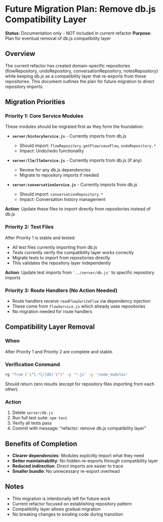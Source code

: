 # Future Migration Plan: Remove db.js Compatibility Layer

**Status**: Documentation only - NOT included in current refactor
**Purpose**: Plan for eventual removal of db.js compatibility layer

## Overview

The current refactor has created domain-specific repositories (flowRepository, undoRepository, conversationRepository, notesRepository) while keeping db.js as a compatibility layer that re-exports from these repositories. This document outlines the plan for future migration to direct repository imports.

## Migration Priorities

### Priority 1: Core Service Modules

These modules should be migrated first as they form the foundation:

- **`server/historyService.js`** - Currently imports from db.js
  - Should import: `flowRepository.getFlow/saveFlow`, `undoRepository.*`
  - Impact: Undo/redo functionality

- **`server/llm/llmService.js`** - Currently imports from db.js (if any)
  - Review for any db.js dependencies
  - Migrate to repository imports if needed

- **`server/conversationService.js`** - Currently imports from db.js
  - Should import: `conversationRepository.*`
  - Impact: Conversation history management

**Action**: Update these files to import directly from repositories instead of db.js

### Priority 2: Test Files

After Priority 1 is stable and tested:

- All test files currently importing from db.js
- Tests currently verify the compatibility layer works correctly
- Migrate tests to import from repositories directly
- This validates the repository layer independently

**Action**: Update test imports from `'../server/db.js'` to specific repository imports

### Priority 3: Route Handlers (No Action Needed)

- Route handlers receive `readFlow`/`writeFlow` via dependency injection
- These come from `flowService.js` which already uses repositories
- No migration needed for route handlers

## Compatibility Layer Removal

### When

After Priority 1 and Priority 2 are complete and stable.

### Verification Command

```bash
rg "from ['\"].*[/]db['\"]" -g '*.js' -g '!node_modules'
```

Should return zero results (except for repository files importing from each other).

### Action

1. Delete `server/db.js`
2. Run full test suite: `npm test`
3. Verify all tests pass
4. Commit with message: "refactor: remove db.js compatibility layer"

## Benefits of Completion

- **Clearer dependencies**: Modules explicitly import what they need
- **Better maintainability**: No hidden re-exports through compatibility layer
- **Reduced indirection**: Direct imports are easier to trace
- **Smaller bundle**: No unnecessary re-export overhead

## Notes

- This migration is intentionally left for future work
- Current refactor focused on establishing repository pattern
- Compatibility layer allows gradual migration
- No breaking changes to existing code during transition
